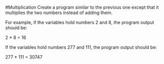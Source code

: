 #Multiplication
Create a program similar to the previous one except that it multiplies the two numbers instead of adding them.

For example, if the variables hold numbers 2 and 8, the program output should be:

2 * 8 = 16
        
If the variables hold numbers 277 and 111, the program output should be:

277 * 111 = 30747
